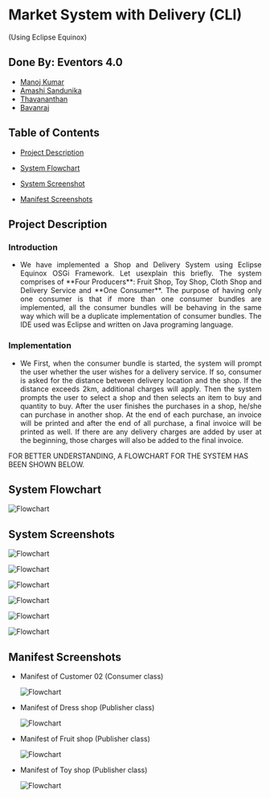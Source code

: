 # Market System with Delivery (CLI)

(Using Eclipse Equinox)

## Done By: Eventors 4.0

- [Manoj Kumar](https://github.com/manoj997)
- [Amashi Sandunika](https://github.com/amashi996)
- [Thavananthan](https://github.com/Thavananthan)
- [Bavanraj](https://github.com/Bavanraj-5)

## Table of Contents

- [Project Description](#Project-Description)

- [System Flowchart](#System-Flowchart)
- [System Screenshot](#System-Screenshot)

- [Manifest Screenshots](#Manifest-Screenshots)

## Project Description

### Introduction

- <div style="text-align: justify">We have implemented a Shop and Delivery System using Eclipse Equinox OSGi Framework. Let usexplain this briefly. The system comprises of **Four Producers**: Fruit Shop, Toy Shop, Cloth Shop and Delivery Service and **One Consumer**. The purpose of having only one consumer is that if more than one consumer bundles are implemented, all the consumer bundles will be behaving in the same way which will be a duplicate implementation of consumer bundles. The IDE used was Eclipse and written on Java programing language.

</div>

### Implementation

- <div style="text-align: justify">We First, when the consumer bundle is started, the system will prompt the user whether the user
  wishes for a delivery service. If so, consumer is asked for the distance between delivery location
  and the shop. If the distance exceeds 2km, additional charges will apply. Then the system prompts
  the user to select a shop and then selects an item to buy and quantity to buy. After the user
  finishes the purchases in a shop, he/she can purchase in another shop. At the end of each
  purchase, an invoice will be printed and after the end of all purchase, a final invoice will be printed
  as well. If there are any delivery charges are added by user at the beginning, those charges will
  also be added to the final invoice.

</div>
FOR BETTER UNDERSTANDING, A FLOWCHART FOR THE SYSTEM HAS BEEN SHOWN BELOW.

## System Flowchart

![Flowchart](img/FLOWCHART.png "Flowchart")

## System Screenshots

![Flowchart](img/SYSTEM_SCREENSHOT01.png "Flowchart")

![Flowchart](img/SYSTEM_SCREENSHOT02.png "Flowchart")

![Flowchart](img/SYSTEM_SCREENSHOT03.png "Flowchart")

![Flowchart](img/SYSTEM_SCREENSHOT04.png "Flowchart")

![Flowchart](img/SYSTEM_SCREENSHOT05.png "Flowchart")

![Flowchart](img/SYSTEM_SCREENSHOT06.png "Flowchart")

## Manifest Screenshots

- Manifest of Customer 02 (Consumer class)

  ![Flowchart](img/MANIFEST01.png "Flowchart")

- Manifest of Dress shop (Publisher class)

  ![Flowchart](img/MANIFEST02.png "Flowchart")

- Manifest of Fruit shop (Publisher class)

  ![Flowchart](img/MANIFEST03.png "Flowchart")

- Manifest of Toy shop (Publisher class)

  ![Flowchart](img/MANIFEST04.png "Flowchart")
